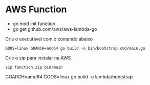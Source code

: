 # AWS Function

* go mod init function
* go get github.com/aws/aws-lambda-go


Crie o executável com o comando abaixo

```
GOOS=linux GOARCH=amd64 go build -o bin/bootstrap cmd/main.go
```

Crie o zip para instalar na AWS

```
zip function.zip bin/main
```

GOARCH=amd64 GOOS=linux go build -o lambda/bootstrap 